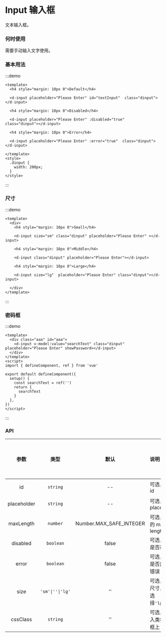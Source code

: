 # Input 输入框

文本输入框。

### 何时使用

需要手动输入文字使用。

### 基本用法

:::demo

```vue
<template>
  <h4 style="margin: 10px 0">Default</h4>

  <d-input placeholder="Please Enter" id="textInput"  class="dinput"></d-input>

  <h4 style="margin: 10px 0">Disabled</h4>

  <d-input placeholder="Please Enter" :disabled="true"  class="dinput"></d-input>

  <h4 style="margin: 10px 0">Error</h4>

  <d-input placeholder="Please Enter" :error="true"  class="dinput"></d-input>

</template>
<style>
  .dinput {
    width: 200px;
  }
</style>
```

:::

### 尺寸

:::demo

```vue
<template>
  <div>
    <h4 style="margin: 10px 0">Small</h4>

    <d-input size="sm" class="dinput" placeholder="Please Enter" ></d-input>

    <h4 style="margin: 10px 0">Middle</h4>

    <d-input class="dinput" placeholder="Please Enter"></d-input>

    <h4 style="margin: 10px 0">Large</h4>

    <d-input size="lg"  placeholder="Please Enter" class="dinput"></d-input>

  </div>
</template>
```

:::


### 密码框

:::demo

```vue
<template>
  <div class="aaa" id="aaa">
    <d-input v-model:value="searchText" class="dinput" placeholder="Please Enter" showPassword></d-input>
  </div>
</template>
<script>
import { defineComponent, ref } from 'vue'

export default defineComponent({
  setup() {
    const searchText = ref('')
    return {
      searchText
    }
  },
})
</script>
```

:::

### API

|    参数     |   类型   |   默认    | 说明                     | 跳转 Demo                         | 全局配置项 |
| :---------: | :------: | :-------: | :----------------------- | --------------------------------- | --------- |
|    id     | `string` |    --     | 可选，文本框 id             | [基本用法](#基本用法)             ||
|    placeholder     | `string` |  --   | 可选，文本框 placeholder     | [基本用法](#基本用法)             ||
|    maxLength     | `number` |  Number.MAX_SAFE_INTEGER   | 可选，输入框的 max-length    |            ||
|    disabled    | `boolean` | false | 可选，文本框是否被禁用           | [基本用法](#基本用法)             ||
| error | `boolean` |  false   | 可选，文本框是否出现输入错误 | [基本用法](#基本用法) ||
| size | `'sm'\|''\|'lg'` |  ''   | 可选，文本框尺寸，有三种选择`'lg'`,`''`,`'sm'` | [基本用法](#尺寸) ||
| cssClass | `string` |  ''  | 可选，支持传入类名到输入框上 |  ||
